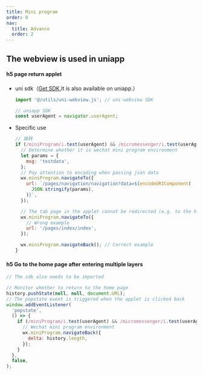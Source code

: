 ```yaml
---
title: Mini program
order: 0
nav:
  title: Advance
  order: 2
---
```


## The webview is used in uniapp

#### h5 page return applet

- uni sdk（[Get SDK](https://github.com/KinXpeng/cins-docs/tree/main/utils),It is also available on uniapp.）

  ```js
  import '@/utils/uni-webview.js'; // uni-webview SDK

  // uniapp SDK
  const userAgent = navigator.userAgent;
  ```

- Specific use

  ```js
  // 跳转
  if (/miniProgram/i.test(userAgent) && /micromessenger/i.test(userAgent)) {
    // Determine whether it is wechat mini program environment
    let params = {
      msg: 'testdata',
    };
    // Pay attention to encoding when passing json data
    wx.miniProgram.navigateTo({
      url: `/pages/navigation/navigation?data=${encodeURIComponent(
        JSON.stringify(params),
      )}`,
    });

    // The tab page in the applet cannot be redirected (e.g. to the home page).
    wx.miniProgram.navigateTo({
      // Wrong example
      url: '/pages/index/index',
    });

    wx.miniProgram.navigateBack(); // Correct example
  }
  ```

#### h5 Go to the home page after entering multiple layers

```js
// The sdk also needs to be imported

// Monitor whether to return to the home page
history.pushState(null, null, document.URL);
// The popstate event is triggered when the applet is clicked back
window.addEventListener(
  'popstate',
  () => {
    if (/miniProgram/i.test(userAgent) && /micromessenger/i.test(userAgent)) {
      // Wechat mini program environment
      wx.miniProgram.navigateBack({
        delta: history.length,
      });
    }
  },
  false,
);
```
